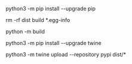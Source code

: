 python3 -m pip install --upgrade pip

rm -rf dist build *.egg-info

python -m build

python3 -m pip install --upgrade twine

python3 -m twine upload --repository pypi dist/*